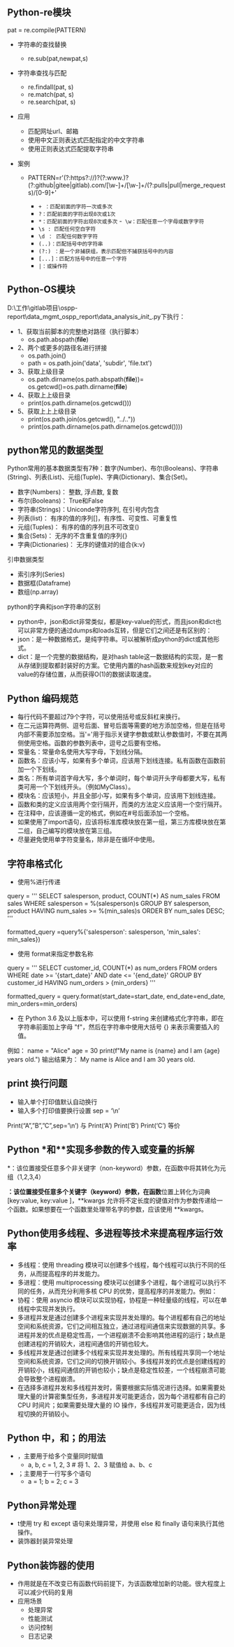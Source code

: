 ## Python-re模块
pat = re.compile(PATTERN)

- 字符串的查找替换
	- re.sub(pat,newpat,s)
- 字符串查找与匹配
	- re.findall(pat, s)
	- re.match(pat, s)
	- re.search(pat, s)
- 应用
	- 匹配网址url、邮箱
	- 使用中文正则表达式匹配指定的中文字符串
	- 使用正则表达式匹配提取字符串

- 案例
	- PATTERN=r'(?:https?:\/\/)?(?:www\.)?(?:github|gitee|gitlab)\.com\/[\w\-]+\/[\w\-]+\/(?:pulls|pull|merge_requests)\/[0-9]+'

		- `+ ：匹配前面的字符一次或多次`
		- `?：匹配前面的字符出现0次或1次`
		- `*：匹配前面的字符出现0次或多次`
		-` \w：匹配任意一个字母或数字字符`
		- `\s : 匹配任何空白字符`
		- `\d ： 匹配任何数字字符`
		- `(..)：匹配括号中的字符串`
		- `(?:) ：是一个非捕获组，表示匹配但不捕获括号中的内容`
		- `[...]：匹配方括号中的任意一个字符`
		- `|：或操作符`

## Python-OS模块
D:\工作\gitlab项目\ospp-report\data_mgmt_ospp_report\data_analysis\__init__.py下执行：

- 1、获取当前脚本的完整绝对路径（执行脚本）
	- os.path.abspath(__file__)  
- 2、两个或更多的路径名进行拼接
	- os.path.join()
	- path = os.path.join('data', 'subdir', 'file.txt')
- 3、获取上级目录
	- os.path.dirname(os.path.abspath(__file__))= os.getcwd()=os.path.dirname(__file__)
- 4、获取上上级目录
	- print(os.path.dirname(os.getcwd()))
- 5、获取上上上级目录
	- print(os.path.join(os.getcwd(), "../.."))
	- print(os.path.dirname(os.path.dirname(os.getcwd())))


## python常见的数据类型
Python常用的基本数据类型有7种：数字(Number)、布尔(Booleans)、字符串(String)、列表(List)、元组(Tuple)、字典(Dictionary)、集合(Set)。

- 数字(Numbers)： 整数, 浮点数, 复数
- 布尔(Booleans)： True和False
- 字符串(Strings)：Uniconde字符序列, 在引号内包含
- 列表(list)： 有序的值的序列[]，有序性、可变性、可重复性
- 元组(Tuples)： 有序的值的序列且不可改变()
- 集合(Sets)： 无序的不含重复值的序列{}
- 字典(Dictionaries)： 无序的键值对的组合{k:v}

引申数据类型

- 索引序列(Series)
- 数据框(Dataframe)
- 数组(np.array)

python的字典和json字符串的区别

- python中，json和dict非常类似，都是key-value的形式，而且json和dict也可以非常方便的通过dumps和loads互转，但是它们之间还是有区别的：
- json：是一种数据格式，是纯字符串。可以被解析成python的dict或其他形式。
- dict：是一个完整的数据结构，是对hash table这一数据结构的实现，是一套从存储到提取都封装好的方案。它使用内置的hash函数来规划key对应的value的存储位置，从而获得O(1)的数据读取速度。


## Python 编码规范
- 每行代码不要超过79个字符，可以使用括号或反斜杠来换行。
- 在二元运算符两侧、逗号后面、冒号后面等需要的地方添加空格，但是在括号内部不需要添加空格。当'='用于指示关键字参数或默认参数值时，不要在其两侧使用空格。函数的参数列表中，逗号之后要有空格。
- 常量名：常量命名使用大写字母，下划线分隔。
- 函数名：应该小写，如果有多个单词，应该用下划线连接。私有函数在函数前加一个下划线。
- 类名：所有单词首字母大写，多个单词时，每个单词开头字母都要大写，私有类可用一个下划线开头。（例如MyClass）。
- 模块名：应该短小，并且全部小写，如果有多个单词，应该用下划线连接。
- 函数和类的定义应该用两个空行隔开，而类的方法定义应该用一个空行隔开。
- 在注释中，应该遵循一定的格式，例如在#号后面添加一个空格。
- 如果使用了import语句，应该将标准库模块放在第一组，第三方库模块放在第二组，自己编写的模块放在第三组。
- 尽量避免使用单字符变量名，除非是在循环中使用。


## 字符串格式化
- 使用%进行传递

query = '''
    SELECT salesperson, product, COUNT(*) AS num_sales
    FROM sales
    WHERE salesperson = %(salesperson)s
    GROUP BY salesperson, product
    HAVING num_sales >= %(min_sales)s
    ORDER BY num_sales DESC;
'''

formatted_query =query%{'salesperson': salesperson, 'min_sales': min_sales})

- 使用 format来指定参数名称

query = '''
    SELECT customer_id, COUNT(*) as num_orders
    FROM orders
    WHERE date >= '{start_date}' AND date <= '{end_date}'
    GROUP BY customer_id
    HAVING num_orders > {min_orders}
'''

formatted_query = query.format(start_date=start_date, end_date=end_date, min_orders=min_orders)

- 在 Python 3.6 及以上版本中，可以使用 f-string 来创建格式化字符串，即在字符串前面加上字母 "f"，然后在字符串中使用大括号 {} 来表示需要插入的值。

例如：
name = "Alice"
age = 30
print(f"My name is {name} and I am {age} years old.")
输出结果为：
My name is Alice and I am 30 years old.


## print 换行问题
- 输入单个打印值默认自动换行
- 输入多个打印值要换行设置 sep = ‘\n’ 


Print(“A”,”B”,”C”,sep=’\n’)
与
Print(‘A’)
Print(‘B’)
Print(‘C’)
等价


## Python *和**实现多参数的传入或变量的拆解
*：该位置接受任意多个非关键字（non-keyword）参数，在函数中将其转化为元组（1,2,3,4）

**：该位置接受任意多个关键字（keyword）参数，在函数**位置上转化为词典 [key:value, key:value ]，**kwargs 允许将不定长度的键值对作为参数传递给一个函数。如果想要在一个函数里处理带名字的参数，应该使用 **kwargs。

## Python使用多线程、多进程等技术来提高程序运行效率
- 多线程：使用 threading 模块可以创建多个线程，每个线程可以执行不同的任务，从而提高程序的并发能力。
- 多进程：使用 multiprocessing 模块可以创建多个进程，每个进程可以执行不同的任务，从而充分利用多核 CPU 的优势，提高程序的并发能力。例如：
- 协程：使用 asyncio 模块可以实现协程，协程是一种轻量级的线程，可以在单线程中实现并发执行。
- 多进程并发是通过创建多个进程来实现并发处理的。每个进程都有自己的地址空间和系统资源，它们之间相互独立，通过进程间通信来实现数据的共享。多进程并发的优点是稳定性高，一个进程崩溃不会影响其他进程的运行；缺点是创建进程的开销较大，进程间通信的开销也较大。
- 多线程并发是通过创建多个线程来实现并发处理的。所有线程共享同一个地址空间和系统资源，它们之间的切换开销较小。多线程并发的优点是创建线程的开销较小，线程间通信的开销也较小；缺点是稳定性较差，一个线程崩溃可能会导致整个进程崩溃。
- 在选择多进程并发和多线程并发时，需要根据实际情况进行选择。如果需要处理大量的计算密集型任务，多进程并发可能更适合，因为每个进程都有自己的 CPU 时间片；如果需要处理大量的 IO 操作，多线程并发可能更适合，因为线程切换的开销较小。



## Python 中，和；的用法
- ，主要用于给多个变量同时赋值
	- a, b, c = 1, 2, 3   # 将 1、2、3 赋值给 a、b、c
- ；主要用于一行写多个语句
	- a = 1; b = 2; c = 3


## Python异常处理
- t使用 try 和 except 语句来处理异常，并使用 else 和 finally 语句来执行其他操作。
- 装饰器封装异常处理


## Python装饰器的使用
- 作用就是在不改变已有函数代码前提下，为该函数增加新的功能。很大程度上可以减少代码的复用
- 应用场景
	- 处理异常
	- 性能测试
	- 访问控制
	- 日志记录
